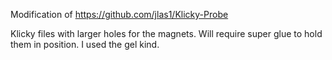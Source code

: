 Modification of https://github.com/jlas1/Klicky-Probe

Klicky files with larger holes for the magnets.  Will require super glue to hold them in position.  I used the gel kind.